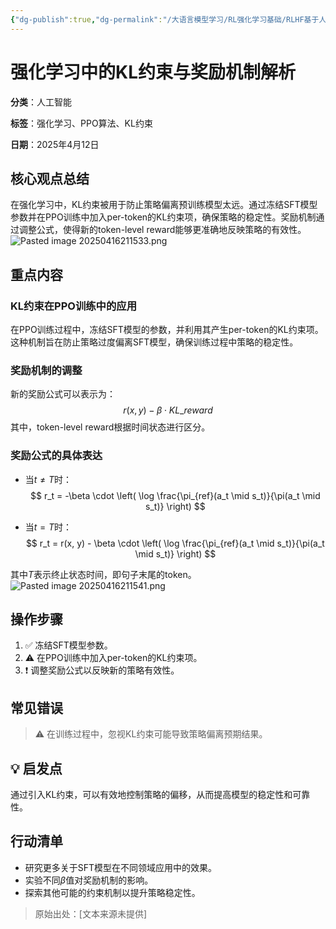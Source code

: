 ```yaml
---
{"dg-publish":true,"dg-permalink":"/大语言模型学习/RL强化学习基础/RLHF基于人类反馈的强化学习/Reference-Model","dg-home":false,"dg-description":"在此输入笔记的描述","dg-hide":false,"dg-hide-title":false,"dg-show-backlinks":true,"dg-show-local-graph":true,"dg-show-inline-title":true,"dg-pinned":false,"dg-passphrase":"在此输入访问密码","dg-enable-mathjax":false,"dg-enable-mermaid":false,"dg-enable-uml":false,"dg-note-icon":0,"dg-enable-dataview":false,"tags":["NLP"],"permalink":"/大语言模型学习/RL强化学习基础/RLHF基于人类反馈的强化学习/Reference-Model/","dgShowBacklinks":true,"dgShowLocalGraph":true,"dgShowInlineTitle":true,"dgPassFrontmatter":true,"noteIcon":0,"created":"2025-04-16T21:14:29.000+08:00","updated":"2025-04-17T09:02:24.252+08:00"}
---
```




# 强化学习中的KL约束与奖励机制解析
**分类**：人工智能

**标签**：强化学习、PPO算法、KL约束

**日期**：2025年4月12日

## 核心观点总结
在强化学习中，KL约束被用于防止策略偏离预训练模型太远。通过冻结SFT模型参数并在PPO训练中加入per-token的KL约束项，确保策略的稳定性。奖励机制通过调整公式，使得新的token-level reward能够更准确地反映策略的有效性。
![Pasted image 20250416211533.png](/img/user/%E9%99%84%E4%BB%B6/Pasted%20image%2020250416211533.png)


## 重点内容

### KL约束在PPO训练中的应用
在PPO训练过程中，冻结SFT模型的参数，并利用其产生per-token的KL约束项。这种机制旨在防止策略过度偏离SFT模型，确保训练过程中策略的稳定性。


### 奖励机制的调整
新的奖励公式可以表示为：
$$
r(x, y) - \beta \cdot KL\_reward
$$
其中，token-level reward根据时间状态进行区分。


### 奖励公式的具体表达
- 当$t \neq T$时：
  $$
  r_t = -\beta \cdot \left( \log \frac{\pi_{ref}(a_t \mid s_t)}{\pi(a_t \mid s_t)} \right)
  $$

- 当$t = T$时：
  $$
  r_t = r(x, y) - \beta \cdot \left( \log \frac{\pi_{ref}(a_t \mid s_t)}{\pi(a_t \mid s_t)} \right)
  $$

其中$T$表示终止状态时间，即句子末尾的token。
![Pasted image 20250416211541.png](/img/user/%E9%99%84%E4%BB%B6/Pasted%20image%2020250416211541.png)


## 操作步骤
1. ✅ 冻结SFT模型参数。
2. ⚠ 在PPO训练中加入per-token的KL约束项。
3. ❗ 调整奖励公式以反映新的策略有效性。


## 常见错误
> ⚠ 在训练过程中，忽视KL约束可能导致策略偏离预期结果。


## 💡 启发点
通过引入KL约束，可以有效地控制策略的偏移，从而提高模型的稳定性和可靠性。


## 行动清单
- 研究更多关于SFT模型在不同领域应用中的效果。
- 实验不同$\beta$值对奖励机制的影响。
- 探索其他可能的约束机制以提升策略稳定性。

> 原始出处：[文本来源未提供]
